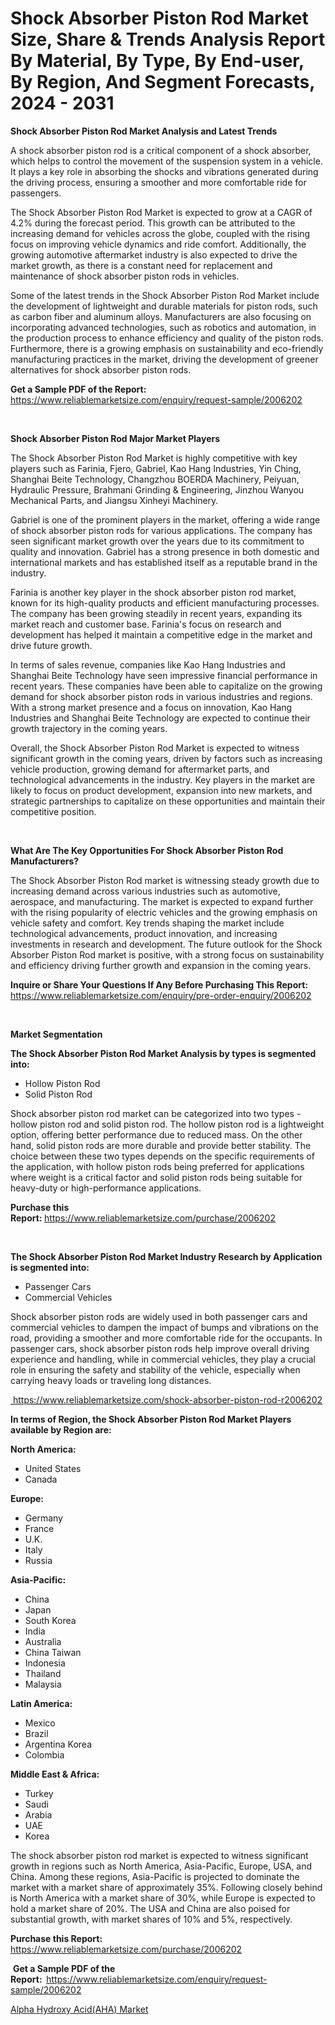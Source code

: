 <p><h1>Shock Absorber Piston Rod Market Size, Share & Trends Analysis Report By Material, By Type, By End-user, By Region, And Segment Forecasts, 2024 - 2031</h1></p><p><strong>Shock Absorber Piston Rod Market Analysis and Latest Trends</strong></p>
<p><p>A shock absorber piston rod is a critical component of a shock absorber, which helps to control the movement of the suspension system in a vehicle. It plays a key role in absorbing the shocks and vibrations generated during the driving process, ensuring a smoother and more comfortable ride for passengers.</p><p>The Shock Absorber Piston Rod Market is expected to grow at a CAGR of 4.2% during the forecast period. This growth can be attributed to the increasing demand for vehicles across the globe, coupled with the rising focus on improving vehicle dynamics and ride comfort. Additionally, the growing automotive aftermarket industry is also expected to drive the market growth, as there is a constant need for replacement and maintenance of shock absorber piston rods in vehicles.</p><p>Some of the latest trends in the Shock Absorber Piston Rod Market include the development of lightweight and durable materials for piston rods, such as carbon fiber and aluminum alloys. Manufacturers are also focusing on incorporating advanced technologies, such as robotics and automation, in the production process to enhance efficiency and quality of the piston rods. Furthermore, there is a growing emphasis on sustainability and eco-friendly manufacturing practices in the market, driving the development of greener alternatives for shock absorber piston rods.</p></p>
<p><strong>Get a Sample PDF of the Report:&nbsp;</strong> <a href="https://www.reliablemarketsize.com/enquiry/request-sample/2006202">https://www.reliablemarketsize.com/enquiry/request-sample/2006202</a></p>
<p>&nbsp;</p>
<p><strong>Shock Absorber Piston Rod Major Market Players</strong></p>
<p><p>The Shock Absorber Piston Rod Market is highly competitive with key players such as Farinia, Fjero, Gabriel, Kao Hang Industries, Yin Ching, Shanghai Beite Technology, Changzhou BOERDA Machinery, Peiyuan, Hydraulic Pressure, Brahmani Grinding & Engineering, Jinzhou Wanyou Mechanical Parts, and Jiangsu Xinheyi Machinery.</p><p>Gabriel is one of the prominent players in the market, offering a wide range of shock absorber piston rods for various applications. The company has seen significant market growth over the years due to its commitment to quality and innovation. Gabriel has a strong presence in both domestic and international markets and has established itself as a reputable brand in the industry.</p><p>Farinia is another key player in the shock absorber piston rod market, known for its high-quality products and efficient manufacturing processes. The company has been growing steadily in recent years, expanding its market reach and customer base. Farinia's focus on research and development has helped it maintain a competitive edge in the market and drive future growth.</p><p>In terms of sales revenue, companies like Kao Hang Industries and Shanghai Beite Technology have seen impressive financial performance in recent years. These companies have been able to capitalize on the growing demand for shock absorber piston rods in various industries and regions. With a strong market presence and a focus on innovation, Kao Hang Industries and Shanghai Beite Technology are expected to continue their growth trajectory in the coming years.</p><p>Overall, the Shock Absorber Piston Rod Market is expected to witness significant growth in the coming years, driven by factors such as increasing vehicle production, growing demand for aftermarket parts, and technological advancements in the industry. Key players in the market are likely to focus on product development, expansion into new markets, and strategic partnerships to capitalize on these opportunities and maintain their competitive position.</p></p>
<p>&nbsp;</p>
<p><strong>What Are The Key Opportunities For Shock Absorber Piston Rod Manufacturers?</strong></p>
<p><p>The Shock Absorber Piston Rod market is witnessing steady growth due to increasing demand across various industries such as automotive, aerospace, and manufacturing. The market is expected to expand further with the rising popularity of electric vehicles and the growing emphasis on vehicle safety and comfort. Key trends shaping the market include technological advancements, product innovation, and increasing investments in research and development. The future outlook for the Shock Absorber Piston Rod market is positive, with a strong focus on sustainability and efficiency driving further growth and expansion in the coming years.</p></p>
<p><strong>Inquire or Share Your Questions If Any Before Purchasing This Report:</strong> <a href="https://www.reliablemarketsize.com/enquiry/pre-order-enquiry/2006202">https://www.reliablemarketsize.com/enquiry/pre-order-enquiry/2006202</a></p>
<p>&nbsp;</p>
<p><strong>Market Segmentation</strong></p>
<p><strong>The Shock Absorber Piston Rod Market Analysis by types is segmented into:</strong></p>
<p><ul><li>Hollow Piston Rod</li><li>Solid Piston Rod</li></ul></p>
<p><p>Shock absorber piston rod market can be categorized into two types - hollow piston rod and solid piston rod. The hollow piston rod is a lightweight option, offering better performance due to reduced mass. On the other hand, solid piston rods are more durable and provide better stability. The choice between these two types depends on the specific requirements of the application, with hollow piston rods being preferred for applications where weight is a critical factor and solid piston rods being suitable for heavy-duty or high-performance applications.</p></p>
<p><strong>Purchase this Report:&nbsp;</strong><a href="https://www.reliablemarketsize.com/purchase/2006202">https://www.reliablemarketsize.com/purchase/2006202</a></p>
<p>&nbsp;</p>
<p><strong>The Shock Absorber Piston Rod Market Industry Research by Application is segmented into:</strong></p>
<p><ul><li>Passenger Cars</li><li>Commercial Vehicles</li></ul></p>
<p><p>Shock absorber piston rods are widely used in both passenger cars and commercial vehicles to dampen the impact of bumps and vibrations on the road, providing a smoother and more comfortable ride for the occupants. In passenger cars, shock absorber piston rods help improve overall driving experience and handling, while in commercial vehicles, they play a crucial role in ensuring the safety and stability of the vehicle, especially when carrying heavy loads or traveling long distances.</p></p>
<p><a href="https://www.reliablemarketsize.com/shock-absorber-piston-rod-r2006202">&nbsp;https://www.reliablemarketsize.com/shock-absorber-piston-rod-r2006202</a></p>
<p><strong>In terms of Region, the Shock Absorber Piston Rod Market Players available by Region are:</strong></p>
<p>
    <p> <strong> North America: </strong>
        <ul>
            <li>United States</li>
            <li>Canada</li>
        </ul>
        </p> 
    <p> <strong> Europe: </strong>
        <ul>
            <li>Germany</li>
            <li>France</li>
            <li>U.K.</li>
            <li>Italy</li>
            <li>Russia</li>
        </ul>
        </p> 
    <p> <strong> Asia-Pacific: </strong>
        <ul>
            <li>China</li>
            <li>Japan</li>
            <li>South Korea</li>
            <li>India</li>
            <li>Australia</li>
            <li>China Taiwan</li>
            <li>Indonesia</li>
            <li>Thailand</li>
            <li>Malaysia</li>
        </ul>
        </p> 
    <p> <strong> Latin America: </strong>
        <ul>
            <li>Mexico</li>
            <li>Brazil</li>
            <li>Argentina Korea</li>
            <li>Colombia</li>
        </ul>
        </p> 
    <p> <strong> Middle East & Africa: </strong>
        <ul>
            <li>Turkey</li>
            <li>Saudi</li>
            <li>Arabia</li>
            <li>UAE</li>
            <li>Korea</li>
        </ul>
    </p>
    </p>
<p><p>The shock absorber piston rod market is expected to witness significant growth in regions such as North America, Asia-Pacific, Europe, USA, and China. Among these regions, Asia-Pacific is projected to dominate the market with a market share of approximately 35%. Following closely behind is North America with a market share of 30%, while Europe is expected to hold a market share of 20%. The USA and China are also poised for substantial growth, with market shares of 10% and 5%, respectively.</p></p>
<p><strong>Purchase this Report: </strong><a href="https://www.reliablemarketsize.com/purchase/2006202">https://www.reliablemarketsize.com/purchase/2006202</a></p>
<p>&nbsp;<strong>Get a Sample PDF of the Report:&nbsp;&nbsp;</strong><a href="https://www.reliablemarketsize.com/enquiry/request-sample/2006202">https://www.reliablemarketsize.com/enquiry/request-sample/2006202</a></p>
<p><strong></strong></p>
<p><p><a href="https://github.com/syaifulanwaramsyori/Market-Research-Report-List-1/blob/main/alpha-hydroxy-acidaha-market.md">Alpha Hydroxy Acid(AHA) Market</a></p></p>